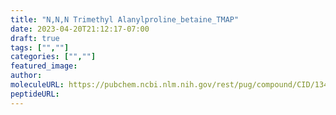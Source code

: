 ```yaml
---
title: "N,N,N Trimethyl Alanylproline_betaine_TMAP"
date: 2023-04-20T21:12:17-07:00
draft: true
tags: ["",""]
categories: ["",""]
featured_image: 
author: 
moleculeURL: https://pubchem.ncbi.nlm.nih.gov/rest/pug/compound/CID/134218393/record/SDF/?record_type=3d&response_type=display
peptideURL:
---
```

